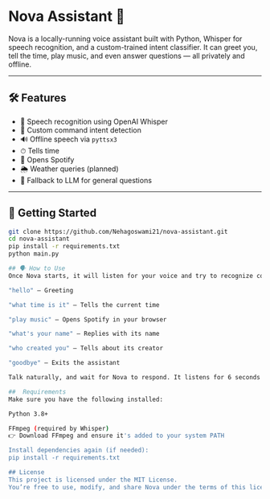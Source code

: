 # Nova Assistant 🤖

Nova is a locally-running voice assistant built with Python, Whisper for speech recognition, and a custom-trained intent classifier. It can greet you, tell the time, play music, and even answer questions — all privately and offline.

---

## 🛠 Features

- 🎤 Speech recognition using OpenAI Whisper
- 🧠 Custom command intent detection
- 🔊 Offline speech via `pyttsx3`
- ⏱ Tells time
- 🎵 Opens Spotify
- 🌦️ Weather queries (planned)
- 🧠 Fallback to LLM for general questions

---

## 🚀 Getting Started

```bash
git clone https://github.com/Nehagoswami21/nova-assistant.git
cd nova-assistant
pip install -r requirements.txt
python main.py

## 🗣 How to Use
Once Nova starts, it will listen for your voice and try to recognize commands such as:

"hello" — Greeting

"what time is it" — Tells the current time

"play music" — Opens Spotify in your browser

"what's your name" — Replies with its name

"who created you" — Tells about its creator

"goodbye" — Exits the assistant

Talk naturally, and wait for Nova to respond. It listens for 6 seconds by default per input.

##  Requirements
Make sure you have the following installed:

Python 3.8+

FFmpeg (required by Whisper)
👉 Download FFmpeg and ensure it's added to your system PATH

Install dependencies again (if needed):
pip install -r requirements.txt

## License
This project is licensed under the MIT License.
You’re free to use, modify, and share Nova under the terms of this license.
